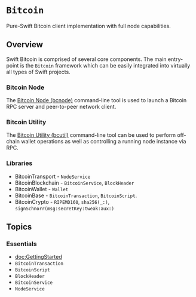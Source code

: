# ``Bitcoin``

Pure-Swift Bitcoin client implementation with full node capabilities.

## Overview

Swift Bitcoin is comprised of several core components. The main entry-point is the `Bitcoin` framework which can be easily integrated into virtually all types of Swift projects.

### Bitcoin Node

The [Bitcoin Node (bcnode)](https://swift-bitcoin.github.io/docc/bcnode/documentation/bcnode/) command-line tool is used to launch a Bitcoin RPC server and peer-to-peer network client.

### Bitcoin Utility

The [Bitcoin Utility (bcutil)](https://swift-bitcoin.github.io/docc/bcutil/documentation/bcutil/) command-line tool can be used to perform off-chain wallet operations as well as controlling a running node instance via RPC.

### Libraries

- BitcoinTransport - ``NodeService``
- BitcoinBlockchain - ``BitcoinService``, ``BlockHeader``
- BitcoinWallet - ``Wallet``
- BitcoinBase - ``BitcoinTransaction``, ``BitcoinScript``. 
- BitcoinCrypto - ``RIPEMD160``, ``sha256(_:)``, ``signSchnorr(msg:secretKey:tweak:aux:)``

## Topics

### Essentials

- <doc:GettingStarted>
- ``BitcoinTransaction``
- ``BitcoinScript``
- ``BlockHeader``
- ``BitcoinService``
- ``NodeService``
